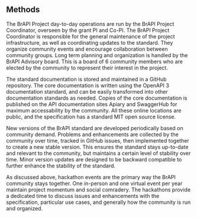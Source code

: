 ## Methods

The BrAPI Project day-to-day operations are run by the BrAPI Project Coordinator, overseen by the grant PI and Co-PI. The BrAPI Project Coordinator is responsible for the general maintenance of the project infrastructure, as well as coordinating updates to the standard. They organize community events and encourage collaboration between community groups. Long term planning and organization is handled by the BrAPI Advisory board. This is a board of 6 community members who are elected by the community to represent their interest in the project. 

The standard documentation is stored and maintained in a GitHub repository. The core documentation is written using the OpenAPI 3 documentation standard, and can be easily transformed into other documentation standards as needed. Copies of the core documentation is published on the API documentation sites Apiary and SwaggerHub for maximum accessability by the community. All these online locations are public, and the specification has a standard MIT open source license. 

New versions of the BrAPI standard are developed periodically based on community demand. Problems and enhancements are collected by the community over time, tracked in GitHub issues, then implemented together to create a new stable version. This ensures the standard stays up-to-date and relevant to the community, but maintains a certain level of stability over time. Minor version updates are designed to be backward compatible to further enhance the stability of the standard. 

As discussed above, hackathon events are the primary way the BrAPI community stays together. One in-person and one virtual event per year maintain project momentum and social comradery. The hackathons provide a dedicated time to discuss issues and enhancements with the specification, particular use cases, and generally how the community is run and organized. 
